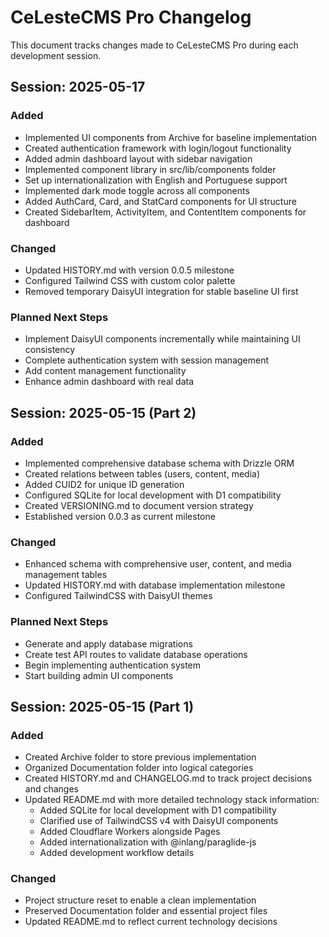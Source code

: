 # CeLesteCMS Pro Changelog

This document tracks changes made to CeLesteCMS Pro during each development session.

## Session: 2025-05-17

### Added
- Implemented UI components from Archive for baseline implementation
- Created authentication framework with login/logout functionality
- Added admin dashboard layout with sidebar navigation
- Implemented component library in src/lib/components folder
- Set up internationalization with English and Portuguese support
- Implemented dark mode toggle across all components
- Added AuthCard, Card, and StatCard components for UI structure
- Created SidebarItem, ActivityItem, and ContentItem components for dashboard

### Changed
- Updated HISTORY.md with version 0.0.5 milestone
- Configured Tailwind CSS with custom color palette
- Removed temporary DaisyUI integration for stable baseline UI first

### Planned Next Steps
- Implement DaisyUI components incrementally while maintaining UI consistency
- Complete authentication system with session management
- Add content management functionality
- Enhance admin dashboard with real data

## Session: 2025-05-15 (Part 2)

### Added
- Implemented comprehensive database schema with Drizzle ORM
- Created relations between tables (users, content, media)
- Added CUID2 for unique ID generation
- Configured SQLite for local development with D1 compatibility
- Created VERSIONING.md to document version strategy
- Established version 0.0.3 as current milestone

### Changed
- Enhanced schema with comprehensive user, content, and media management tables
- Updated HISTORY.md with database implementation milestone
- Configured TailwindCSS with DaisyUI themes

### Planned Next Steps
- Generate and apply database migrations
- Create test API routes to validate database operations
- Begin implementing authentication system
- Start building admin UI components

## Session: 2025-05-15 (Part 1)

### Added
- Created Archive folder to store previous implementation
- Organized Documentation folder into logical categories
- Created HISTORY.md and CHANGELOG.md to track project decisions and changes
- Updated README.md with more detailed technology stack information:
  - Added SQLite for local development with D1 compatibility
  - Clarified use of TailwindCSS v4 with DaisyUI components
  - Added Cloudflare Workers alongside Pages
  - Added internationalization with @inlang/paraglide-js
  - Added development workflow details

### Changed
- Project structure reset to enable a clean implementation
- Preserved Documentation folder and essential project files
- Updated README.md to reflect current technology decisions
